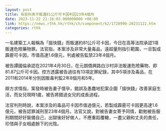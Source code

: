 ```yaml
---
layout: post
title: 有前科男子販運81公斤可卡因判囚23年4個月
date: 2023-11-22 21:16:03.000000000 +08:00
link: https://news.rthk.hk/rthk/ch/component/k2/1728990-20231122.htm
categories: rthk
---
```


一名建築工人報稱為「搵快錢」而販運約81公斤可卡因，今日在高等法院承認1項販運危險藥物罪。法官指，本案涉及非常大量毒品，遠超量刑指引範圍，一旦製成霹靂可卡因，巿值高達1.6億元，判處被告監禁23年4個月。

被告譚國倫承認在2021年4月30日，在元朗僑興路白沙村非法販運危險藥物、即81.87公斤可卡因。控方透露被告過往有13項定罪紀錄，其中5項涉及毒品，在2011和2014年分別因販毒判監2年8個月和5年。

辯方求情指，案發時被告妻子懷孕，錯誤及愚蠢地犯案企圖「搵快錢」改善家庭生活，而女兒現時1歲，被告將錯過女兒的成長過程。

法官判刑時說，本案涉及的毒品可卡因市值過億元，若製成霹靂可卡因更高達1.6億元，被告認罪減刑至23年4個月。法官又說，對被告妻女寄予同情，勸勉被告服刑期間好好裝備自己，出獄後好好做人，不應重蹈覆轍，一盡父親和丈夫的責任，珍惜與子女相處餘下的光陰。
